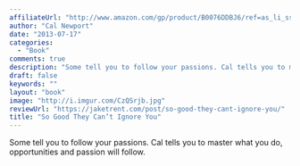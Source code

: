 ```yaml
---
affiliateUrl: "http://www.amazon.com/gp/product/B0076DDBJ6/ref=as_li_ss_tl?ie=UTF8&camp=1789&creative=390957&creativeASIN=B0076DDBJ6&linkCode=as2&tag=jaktre-20"
author: "Cal Newport"
date: "2013-07-17"
categories:
  - "Book"
comments: true
description: "Some tell you to follow your passions. Cal tells you to master what you do, opportunities and passion will follow."
draft: false
keywords: ""
layout: "book"
image: "http://i.imgur.com/CzQSrjb.jpg"
reviewUrl: "https://jaketrent.com/post/so-good-they-cant-ignore-you/"
title: "So Good They Can’t Ignore You"
---
```


Some tell you to follow your passions. Cal tells you to master what you do, opportunities and passion will follow.
